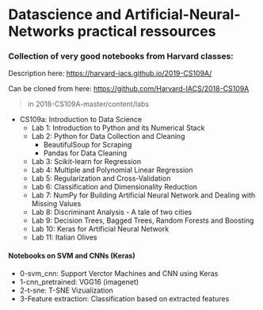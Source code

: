 # Datascience and Artificial-Neural-Networks practical ressources

### Collection of very good notebooks from Harvard classes:

Description here: https://harvard-iacs.github.io/2019-CS109A/

Can be cloned from here: https://github.com/Harvard-IACS/2018-CS109A

> in 2018-CS109A-master/content/labs

- CS109a: Introduction to Data Science 
  - Lab 1: Introduction to Python and its Numerical Stack
  - Lab 2: Python for Data Collection and Cleaning
    - BeautifulSoup for Scraping
    - Pandas for Data Cleaning
  - Lab 3: Scikit-learn for Regression
  - Lab 4: Multiple and Polynomial Linear Regression
  - Lab 5: Regularization and Cross-Validation
  - Lab 6: Classification and Dimensionality Reduction
  - Lab 7: NumPy for Building Artificial Neural Network and Dealing with Missing Values
  - Lab 8: Discriminant Analysis - A tale of two cities
  - Lab 9: Decision Trees, Bagged Trees, Random Forests and Boosting
  - Lab 10: Keras for Artificial Neural Network
  - Lab 11: Italian Olives



#### Notebooks on SVM and CNNs (Keras)

- 0-svm_cnn: Support Verctor Machines and CNN using Keras
- 1-cnn_pretrained: VGG16 (imagenet)
- 2-t-sne: T-SNE Vizualization
- 3-Feature extraction: Classification based on extracted features
